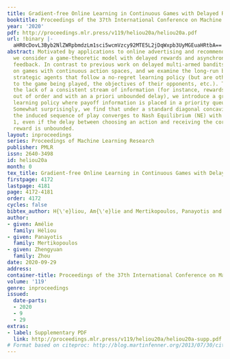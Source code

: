 ```yaml
---
title: Gradient-free Online Learning in Continuous Games with Delayed Rewards
booktitle: Proceedings of the 37th International Conference on Machine Learning
year: '2020'
pdf: http://proceedings.mlr.press/v119/heliou20a/heliou20a.pdf
url: !binary |-
  aHR0cDovL3Byb2NlZWRpbmdzLm1sci5wcmVzcy92MTE5L2jDqWxpb3UyMGEuaHRtbA==
abstract: Motivated by applications to online advertising and recommender systems,
  we consider a game-theoretic model with delayed rewards and asynchronous, payoff-based
  feedback. In contrast to previous work on delayed multi-armed bandits, we focus
  on games with continuous action spaces, and we examine the long-run behavior of
  strategic agents that follow a no-regret learning policy (but are otherwise oblivious
  to the game being played, the objectives of their opponents, etc.). To account for
  the lack of a consistent stream of information (for instance, rewards can arrive
  out of order and with an a priori unbounded delay), we introduce a gradient-free
  learning policy where payoff information is placed in a priority queue as it arrives.
  Somewhat surprisingly, we find that under a standard diagonal concavity assumption,
  the induced sequence of play converges to Nash Equilibrium (NE) with probability
  1, even if the delay between choosing an action and receiving the corresponding
  reward is unbounded.
layout: inproceedings
series: Proceedings of Machine Learning Research
publisher: PMLR
issn: 2640-3498
id: heliou20a
month: 0
tex_title: Gradient-free Online Learning in Continuous Games with Delayed Rewards
firstpage: 4172
lastpage: 4181
page: 4172-4181
order: 4172
cycles: false
bibtex_author: H{\'e}liou, Am{\'e}lie and Mertikopoulos, Panayotis and Zhou, Zhengyuan
author:
- given: Amélie
  family: Héliou
- given: Panayotis
  family: Mertikopoulos
- given: Zhengyuan
  family: Zhou
date: 2020-09-29
address: 
container-title: Proceedings of the 37th International Conference on Machine Learning
volume: '119'
genre: inproceedings
issued:
  date-parts:
  - 2020
  - 9
  - 29
extras:
- label: Supplementary PDF
  link: http://proceedings.mlr.press/v119/heliou20a/heliou20a-supp.pdf
# Format based on citeproc: http://blog.martinfenner.org/2013/07/30/citeproc-yaml-for-bibliographies/
---
```

